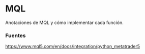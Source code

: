 # MQL
Anotaciones de MQL y cómo implementar cada función.
### Fuentes
https://www.mql5.com/en/docs/integration/python_metatrader5
